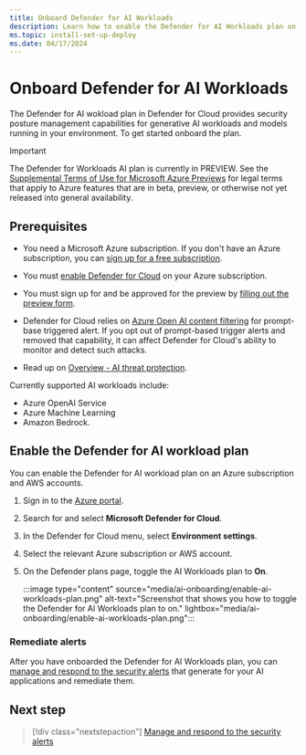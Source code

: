 ```yaml
---
title: Onboard Defender for AI Workloads
description: Learn how to enable the Defender for AI Workloads plan on your Azure subscription for Microsoft Defender for Cloud.
ms.topic: install-set-up-deploy
ms.date: 04/17/2024
---
```


# Onboard Defender for AI Workloads

The Defender for AI wokload plan in Defender for Cloud provides security posture management capabilities for generative AI workloads and models running in your environment. To get started onboard the plan.

> [!IMPORTANT]
> The Defender for Workloads AI plan is currently in PREVIEW.
> See the [Supplemental Terms of Use for Microsoft Azure Previews](https://azure.microsoft.com/support/legal/preview-supplemental-terms/) for legal terms that apply to Azure features that are in beta, preview, or otherwise not yet released into general availability.

## Prerequisites

- You need a Microsoft Azure subscription. If you don't have an Azure subscription, you can [sign up for a free subscription](https://azure.microsoft.com/pricing/free-trial/).

- You must [enable Defender for Cloud](get-started.md#enable-defender-for-cloud-on-your-azure-subscription) on your Azure subscription.

- You must sign up for and be approved for the preview by [filling out the preview form](https://aka.ms/D4AI/PublicPreviewAccess).

- Defender for Cloud relies on [Azure Open AI content filtering](../ai-services/openai/concepts/content-filter.md) for prompt-base triggered alert. If you opt out of prompt-based trigger alerts and removed that capability, it can affect Defender for Cloud's ability to monitor and detect such attacks.

- Read up on [Overview - AI threat protection](ai-threat-protection.md).

Currently supported AI workloads include: 

- Azure OpenAI Service
- Azure Machine Learning
- Amazon Bedrock.

## Enable the Defender for AI workload plan

You can enable the Defender for AI workload plan on an Azure subscription and AWS accounts.

1. Sign in to the [Azure portal](https://portal.azure.com).

1. Search for and select **Microsoft Defender for Cloud**.

1. In the Defender for Cloud menu, select **Environment settings**.

1. Select the relevant Azure subscription or AWS account.

1. On the Defender plans page, toggle the AI Workloads plan to **On**.

    :::image type="content" source="media/ai-onboarding/enable-ai-workloads-plan.png" alt-text="Screenshot that shows you how to toggle the Defender for AI Workloads plan to on." lightbox="media/ai-onboarding/enable-ai-workloads-plan.png":::

### Remediate alerts

After you have onboarded the Defender for AI Workloads plan, you can [manage and respond to the security alerts](managing-and-responding-alerts.md) that generate for your AI applications and remediate them.

## Next step

> [!div class="nextstepaction"]
> [Manage and respond to the security alerts](managing-and-responding-alerts.md)
